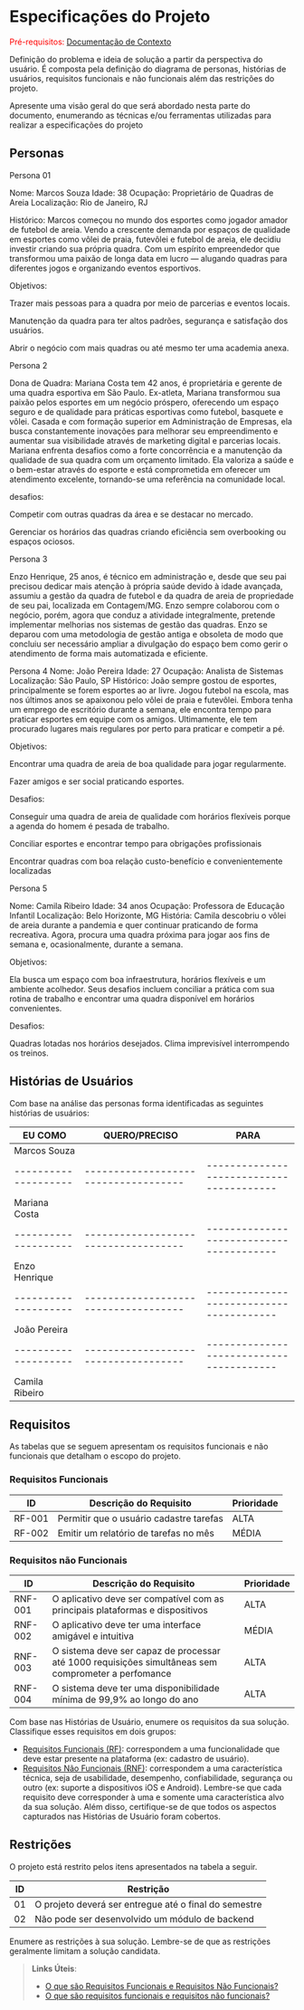 # Especificações do Projeto

<span style="color:red">Pré-requisitos: <a href="1-Documentação de Contexto.md"> Documentação de Contexto</a></span>

Definição do problema e ideia de solução a partir da perspectiva do usuário. É composta pela definição do  diagrama de personas, histórias de usuários, requisitos funcionais e não funcionais além das restrições do projeto.

Apresente uma visão geral do que será abordado nesta parte do documento, enumerando as técnicas e/ou ferramentas utilizadas para realizar a especificações do projeto

## Personas

Persona 01

Nome: Marcos Souza
Idade: 38
Ocupação: Proprietário de Quadras de Areia
Localização: Rio de Janeiro, RJ

Histórico:
Marcos começou no mundo dos esportes como jogador amador de futebol de areia. Vendo a crescente demanda por espaços de qualidade em esportes como vôlei de praia, futevôlei e futebol de areia, ele decidiu investir criando sua própria quadra. Com um espírito empreendedor que transformou uma paixão de longa data em lucro — alugando quadras para diferentes jogos e organizando eventos esportivos.

Objetivos:

Trazer mais pessoas para a quadra por meio de parcerias e eventos locais.

Manutenção da quadra para ter altos padrões, segurança e satisfação dos usuários.

Abrir o negócio com mais quadras ou até mesmo ter uma academia anexa.

Persona 2

Dona de Quadra: Mariana Costa tem 42 anos, é proprietária e gerente de uma quadra esportiva em São Paulo. Ex-atleta, Mariana transformou sua paixão pelos esportes em um negócio próspero, oferecendo um espaço seguro e de qualidade para práticas esportivas como futebol, basquete e vôlei. Casada e com formação superior em Administração de Empresas, ela busca constantemente inovações para melhorar seu empreendimento e aumentar sua visibilidade através de marketing digital e parcerias locais. Mariana enfrenta desafios como a forte concorrência e a manutenção da qualidade de sua quadra com um orçamento limitado. Ela valoriza a saúde e o bem-estar através do esporte e está comprometida em oferecer um atendimento excelente, tornando-se uma referência na comunidade local. 

desafios:

Competir com outras quadras da área e se destacar no mercado.

Gerenciar os horários das quadras criando eficiência sem overbooking ou espaços ociosos.

Persona 3 

Enzo Henrique, 25 anos, é técnico em administração e, desde que seu pai precisou dedicar mais atenção à própria saúde devido à idade avançada, assumiu a gestão da quadra de futebol e da quadra de areia de propriedade de seu pai, localizada em Contagem/MG. Enzo sempre colaborou com o negócio, porém, agora que conduz a atividade integralmente, pretende implementar melhorias nos sistemas de gestão das quadras. Enzo se deparou com uma metodologia de gestão antiga e obsoleta de modo que concluiu ser necessário ampliar a divulgação do espaço bem como gerir o atendimento de forma mais automatizada e eficiente.  

Persona 4 
Nome: João Pereira
Idade: 27
Ocupação: Analista de Sistemas
Localização: São Paulo, SP
Histórico:
João sempre gostou de esportes, principalmente se forem esportes ao ar livre. Jogou futebol na escola, mas nos últimos anos se apaixonou pelo vôlei de praia e futevôlei. Embora tenha um emprego de escritório durante a semana, ele encontra tempo para praticar esportes em equipe com os amigos. Ultimamente, ele tem procurado lugares mais regulares por perto para praticar e competir a pé.

Objetivos:

Encontrar uma quadra de areia de boa qualidade para jogar regularmente.

Fazer amigos e ser social praticando esportes.

Desafios:

Conseguir uma quadra de areia de qualidade com horários flexíveis porque a agenda do homem é pesada de trabalho.

Conciliar esportes e encontrar tempo para obrigações profissionais

Encontrar quadras com boa relação custo-benefício e convenientemente localizadas

Persona 5 

Nome: Camila Ribeiro
Idade: 34 anos
Ocupação: Professora de Educação Infantil
Localização: Belo Horizonte, MG
História: Camila descobriu o vôlei de areia durante a pandemia e quer continuar praticando de forma recreativa. Agora, procura uma quadra próxima para jogar aos fins de semana e, ocasionalmente, durante a semana. 

Objetivos:

Ela busca um espaço com boa infraestrutura, horários flexíveis e um ambiente acolhedor. 
Seus desafios incluem conciliar a prática com sua rotina de trabalho e encontrar uma quadra disponível em horários convenientes.

Desafios:

Quadras lotadas nos horários desejados.
Clima imprevisível interrompendo os treinos.



 

## Histórias de Usuários

Com base na análise das personas forma identificadas as seguintes histórias de usuários:

|EU COMO             | QUERO/PRECISO                      |PARA              
|--------------------|------------------------------------|----------------------------------------|
| Marcos Souza       |                                    |                                        |
|--------------------|------------------------------------|----------------------------------------|
| Mariana Costa      |                                    |                                        |
|--------------------|------------------------------------|----------------------------------------|
| Enzo Henrique      |                                    |                                        |
|--------------------|------------------------------------|----------------------------------------|
| João Pereira       |                                    |                                        |
|--------------------|------------------------------------|----------------------------------------|
| Camila Ribeiro     |                                    |                                        |


## Requisitos

As tabelas que se seguem apresentam os requisitos funcionais e não funcionais que detalham o escopo do projeto.

### Requisitos Funcionais

|ID    | Descrição do Requisito  | Prioridade |
|------|-----------------------------------------|----|
|RF-001| Permitir que o usuário cadastre tarefas | ALTA | 
|RF-002| Emitir um relatório de tarefas no mês   | MÉDIA |


### Requisitos não Funcionais

|ID     | Descrição do Requisito  |Prioridade |
|-------|-------------------------|----|
|RNF-001| O aplicativo deve ser compatível com as principais plataformas e dispositivos | ALTA | 
|RNF-002| O aplicativo deve ter uma interface amigável e intuitiva |  MÉDIA | 
|RNF-003| O sistema deve ser capaz de processar até 1000 requisições simultâneas sem comprometer a perfomance |  ALTA |
|RNF-004| O sistema deve ter uma disponibilidade mínima de 99,9% ao longo do ano |  ALTA | 

Com base nas Histórias de Usuário, enumere os requisitos da sua solução. Classifique esses requisitos em dois grupos:

- [Requisitos Funcionais
 (RF)](https://pt.wikipedia.org/wiki/Requisito_funcional):
 correspondem a uma funcionalidade que deve estar presente na
  plataforma (ex: cadastro de usuário).
- [Requisitos Não Funcionais
  (RNF)](https://pt.wikipedia.org/wiki/Requisito_n%C3%A3o_funcional):
  correspondem a uma característica técnica, seja de usabilidade,
  desempenho, confiabilidade, segurança ou outro (ex: suporte a
  dispositivos iOS e Android).
Lembre-se que cada requisito deve corresponder à uma e somente uma
característica alvo da sua solução. Além disso, certifique-se de que
todos os aspectos capturados nas Histórias de Usuário foram cobertos.

## Restrições

O projeto está restrito pelos itens apresentados na tabela a seguir.

|ID| Restrição                                             |
|--|-------------------------------------------------------|
|01| O projeto deverá ser entregue até o final do semestre |
|02| Não pode ser desenvolvido um módulo de backend        |


Enumere as restrições à sua solução. Lembre-se de que as restrições geralmente limitam a solução candidata.

> **Links Úteis**:
> - [O que são Requisitos Funcionais e Requisitos Não Funcionais?](https://codificar.com.br/requisitos-funcionais-nao-funcionais/)
> - [O que são requisitos funcionais e requisitos não funcionais?](https://analisederequisitos.com.br/requisitos-funcionais-e-requisitos-nao-funcionais-o-que-sao/)
